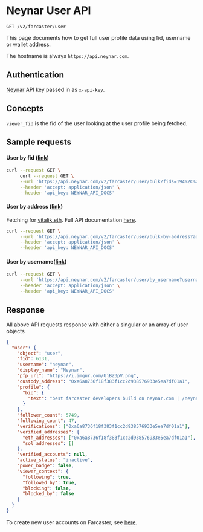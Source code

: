 # Neynar User API

`GET /v2/farcaster/user`

This page documents how to get full user profile data using fid, username or wallet address.

The hostname is always `https://api.neynar.com`.

## Authentication

[Neynar](https://neynar.com) API key passed in as `x-api-key`.

## Concepts

`viewer_fid` is the fid of the user looking at the user profile being fetched.

## Sample requests

#### User by fid ([link](https://docs.neynar.com/reference/user-bulk))

```bash
curl --request GET \
     curl --request GET \
     --url 'https://api.neynar.com/v2/farcaster/user/bulk?fids=194%2C%20191%2C%206131&viewer_fid=3' \
     --header 'accept: application/json' \
     --header 'api_key: NEYNAR_API_DOCS'
```

#### User by address ([link](https://docs.neynar.com/reference/user-bulk-by-address))

Fetching for [vitalik.eth](https://warpcast.com/vitalik.eth). Full API documentation [here](https://docs.neynar.com/reference/feed-for-you).

```bash
curl --request GET \
     --url 'https://api.neynar.com/v2/farcaster/user/bulk-by-address?addresses=0xa6a8736f18f383f1cc2d938576933e5ea7df01a1%2C0x7cac817861e5c3384753403fb6c0c556c204b1ce&address_types=custody_address%2Cverified_address&viewer_fid=3' \
     --header 'accept: application/json' \
     --header 'api_key: NEYNAR_API_DOCS'
```

#### User by username([link](https://docs.neynar.com/reference/user-by-username-v2))

```bash
curl --request GET \
     --url 'https://api.neynar.com/v2/farcaster/user/by_username?username=neynar&viewer_fid=3' \
     --header 'accept: application/json' \
     --header 'api_key: NEYNAR_API_DOCS'
```

## Response

All above API requests response with either a singular or an array of user objects

```json
{
  "user": {
    "object": "user",
    "fid": 6131,
    "username": "neynar",
    "display_name": "Neynar",
    "pfp_url": "https://i.imgur.com/UjBZ3pV.png",
    "custody_address": "0xa6a8736f18f383f1cc2d938576933e5ea7df01a1",
    "profile": {
      "bio": {
        "text": "best farcaster developers build on neynar.com | /neynar"
      }
    },
    "follower_count": 5749,
    "following_count": 47,
    "verifications": ["0xa6a8736f18f383f1cc2d938576933e5ea7df01a1"],
    "verified_addresses": {
      "eth_addresses": ["0xa6a8736f18f383f1cc2d938576933e5ea7df01a1"],
      "sol_addresses": []
    },
    "verified_accounts": null,
    "active_status": "inactive",
    "power_badge": false,
    "viewer_context": {
      "following": true,
      "followed_by": true,
      "blocking": false,
      "blocked_by": false
    }
  }
}
```

To create new user accounts on Farcaster, see [here](https://docs.neynar.com/docs/how-to-create-a-new-farcaster-account-with-neynar).
